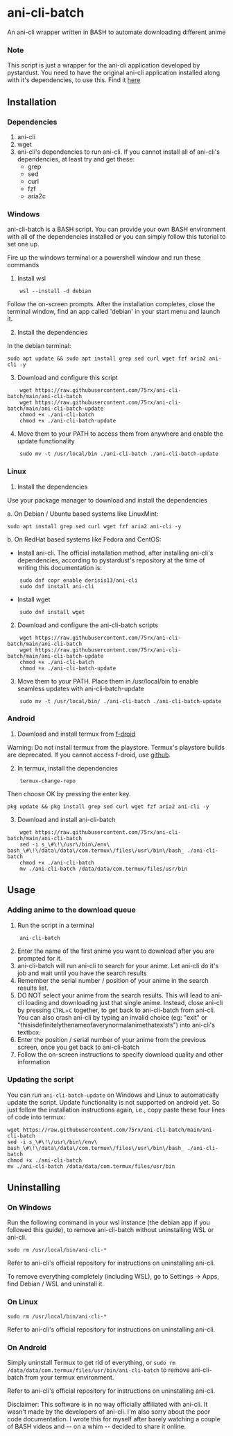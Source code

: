 # ani-cli-batch
An ani-cli wrapper written in BASH to automate downloading different anime

### Note
This script is just a wrapper for the ani-cli application developed by pystardust. You need to have the original ani-cli application installed along with it's dependencies, to use this. Find it [here](https://github.com/pystardust/ani-cli)

## Installation

### Dependencies
1. ani-cli
2. wget
3. ani-cli's dependencies to run ani-cli. If you cannot install all of ani-cli's dependencies, at least try and get these:
    - grep
    - sed
    - curl
    - fzf
    - aria2c

### Windows

ani-cli-batch is a BASH script. You can provide your own BASH environment with all of the dependencies installed or you can simply follow this tutorial to set one up.

Fire up the windows terminal or a powershell window and run these commands

1. Install wsl
```
    wsl --install -d debian
```
Follow the on-screen prompts.
After the installation completes, close the terminal window, find an app called 'debian' in your start menu and launch it.

2. Install the dependencies

In the debian terminal:

    sudo apt update && sudo apt install grep sed curl wget fzf aria2 ani-cli -y

3. Download and configure this script
```
    wget https://raw.githubusercontent.com/75rx/ani-cli-batch/main/ani-cli-batch
    wget https://raw.githubusercontent.com/75rx/ani-cli-batch/main/ani-cli-batch-update
    chmod +x ./ani-cli-batch
    chmod +x ./ani-cli-batch-update
```
4. Move them to your PATH to access them from anywhere and enable the update functionality
```
    sudo mv -t /usr/local/bin ./ani-cli-batch ./ani-cli-batch-update
```
### Linux

1. Install the dependencies

Use your package manager to download and install the dependencies

a. On Debian / Ubuntu based systems like LinuxMint:

    sudo apt install grep sed curl wget fzf aria2 ani-cli -y

b. On RedHat based systems like Fedora and CentOS:

- Install ani-cli. The official installation method, after installing ani-cli's dependencies, according to pystardust's repository at the time of writing this documentation is:
```
    sudo dnf copr enable derisis13/ani-cli
    sudo dnf install ani-cli
```
- Install wget
```
    sudo dnf install wget
```
2. Download and configure the ani-cli-batch scripts
```
    wget https://raw.githubusercontent.com/75rx/ani-cli-batch/main/ani-cli-batch
    wget https://raw.githubusercontent.com/75rx/ani-cli-batch/main/ani-cli-batch-update
    chmod +x ./ani-cli-batch
    chmod +x ./ani-cli-batch-update
```
3. Move them to your PATH. Place them in /usr/local/bin to enable seamless updates with ani-cli-batch-update
```
    sudo mv -t /usr/local/bin/ ./ani-cli-batch ./ani-cli-batch-update
```
### Android

1. Download and install termux from [f-droid](https://f-droid.org/en/packages/com.termux/)

Warning: Do not install termux from the playstore. Termux's playstore builds are deprecated. If you cannot access f-droid, use [github](https://github.com/termux/termux-app/releases).

2. In termux, install the dependencies
```
    termux-change-repo
```
Then choose OK by pressing the enter key.

    pkg update && pkg install grep sed curl wget fzf aria2 ani-cli -y

3. Download and install ani-cli-batch
```
    wget https://raw.githubusercontent.com/75rx/ani-cli-batch/main/ani-cli-batch
    sed -i s_\#\!\/usr\/bin\/env\ bash_\#\!\/data\/data\/com.termux\/files\/usr\/bin\/bash_ ./ani-cli-batch
    chmod +x ./ani-cli-batch
    mv ./ani-cli-batch /data/data/com.termux/files/usr/bin
```
## Usage

### Adding anime to the download queue

1. Run the script in a terminal
```
    ani-cli-batch
```
2. Enter the name of the first anime you want to download after you are prompted for it.
3. ani-cli-batch will run ani-cli to search for your anime. Let ani-cli do it's job and wait until you have the search results
4. Remember the serial number / position of your anime in the search results list.
5. DO NOT select your anime from the search results. This will lead to ani-cli loading and downloading just that single anime. Instead, close ani-cli by pressing `CTRL`+`C` together, to get back to ani-cli-batch from ani-cli. You can also crash ani-cli by typing an invalid choice (eg: "exit" or "thisisdefinitelythenameofaverynormalanimethatexists") into ani-cli's textbox.
6. Enter the position / serial number of your anime from the previous screen, once you get back to ani-cli-batch
7. Follow the on-screen instructions to specify download quality and other information

### Updating the script

You can run `ani-cli-batch-update` on Windows and Linux to automatically update the script. Update functionality is not supported on android yet. So just follow the installation instructions again, i.e., copy paste these four lines of code into termux:

    wget https://raw.githubusercontent.com/75rx/ani-cli-batch/main/ani-cli-batch
    sed -i s_\#\!\/usr\/bin\/env\ bash_\#\!\/data\/data\/com.termux\/files\/usr\/bin\/bash_ ./ani-cli-batch
    chmod +x ./ani-cli-batch
    mv ./ani-cli-batch /data/data/com.termux/files/usr/bin

## Uninstalling

### On Windows

Run the following command in your wsl instance (the debian app if you followed this guide), to remove ani-cli-batch without uninstalling WSL or ani-cli.

    sudo rm /usr/local/bin/ani-cli-*

Refer to ani-cli's official repository for instructions on uninstalling ani-cli.

To remove everything completely (including WSL), go to Settings -> Apps, find Debian / WSL and uninstall it.

### On Linux

    sudo rm /usr/local/bin/ani-cli-*

Refer to ani-cli's official repository for instructions on uninstalling ani-cli.

### On Android

Simply uninstall Termux to get rid of everything, or `sudo rm /data/data/com.termux/files/usr/bin/ani-cli-batch` to remove ani-cli-batch from your termux environment.

Refer to ani-cli's official repository for instructions on uninstalling ani-cli.

Disclaimer: This software is in no way officially affiliated with ani-cli. It wasn't made by the developers of ani-cli. I'm also sorry about the poor code documentation. I wrote this for myself after barely watching a couple of BASH videos and -- on a whim -- decided to share it online.
